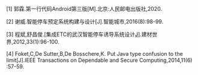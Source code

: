 [1]   郭霖.第一行代码Android第三版[M].北京:人民邮电出版社,2020.

[2] 谢威.智能停车预定系统构建与设计[J].智能城市,2016(8):98-99.

[3] 程斌,舒昌俊.[集成ETC的武汉智能停车诱导系统设计[J\]](http://lib.cqvip.com/Qikan/Article/Detail?id=41042065&from=Qikan_Article_Detail).建材世界,2012,33(1):96-100. 

[4] Foket,C,De Sutter,B,De Bosschere,K. Put Java type confusion to the limit[J].IEEE Transactions on Dependable and Secure Computing,2014,11(6) :57-59.